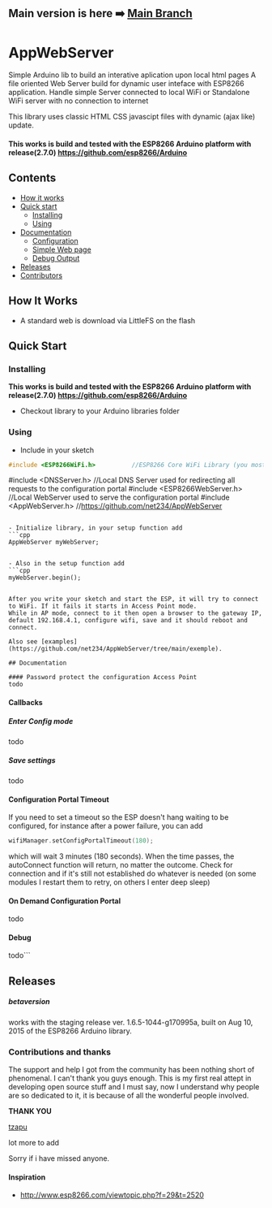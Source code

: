 ## Main version is here :arrow_right: [Main Branch](https://github.com/net234/AppWebServer)

# AppWebServer
Simple Arduino lib to build an interative aplication upon local html pages
A file oriented Web Server build for dynamic user inteface with ESP8266 application.
Handle simple Server connected to local WiFi or Standalone WiFi server with no connection to internet</P>
This library uses classic HTML CSS javascipt files with dynamic (ajax like) update.

#### This works is build and tested with the ESP8266 Arduino platform with release(2.7.0) https://github.com/esp8266/Arduino

## Contents
 - [How it works](#how-it-works)
 - [Quick start](#quick-start)
   - [Installing](#Installing)
   - [Using](#using)
 - [Documentation](#documentation)
   - [Configuration](#Configuration)
   - [Simple Web page](#Simple-Web-page)
   - [Debug Output](#debug)
 - [Releases](#releases)
 - [Contributors](#Contributors)


## How It Works
- A standard web is download via LittleFS on the flash

## Quick Start

### Installing

__This works is build and tested with the ESP8266 Arduino platform with release(2.7.0) https://github.com/esp8266/Arduino__
- Checkout library to your Arduino libraries folder

### Using
- Include in your sketch
```cpp
#include <ESP8266WiFi.h>          //ESP8266 Core WiFi Library (you most likely already have this in your sketch)
```

#include <DNSServer.h>            //Local DNS Server used for redirecting all requests to the configuration portal
#include <ESP8266WebServer.h>     //Local WebServer used to serve the configuration portal
#include <AppWebServer.h>          //https://github.com/net234/AppWebServer
```

- Initialize library, in your setup function add
```cpp
AppWebServer myWebServer;


- Also in the setup function add
```cpp
myWebServer.begin();
```

```

After you write your sketch and start the ESP, it will try to connect to WiFi. If it fails it starts in Access Point mode.
While in AP mode, connect to it then open a browser to the gateway IP, default 192.168.4.1, configure wifi, save and it should reboot and connect.

Also see [examples](https://github.com/net234/AppWebServer/tree/main/exemple).

## Documentation

#### Password protect the configuration Access Point
todo
```

#### Callbacks
##### Enter Config mode
todo

##### Save settings
todo

#### Configuration Portal Timeout
If you need to set a timeout so the ESP doesn't hang waiting to be configured, for instance after a power failure, you can add
```cpp
wifiManager.setConfigPortalTimeout(180);
```
which will wait 3 minutes (180 seconds). When the time passes, the autoConnect function will return, no matter the outcome.
Check for connection and if it's still not established do whatever is needed (on some modules I restart them to retry, on others I enter deep sleep)

#### On Demand Configuration Portal
todo

#### Debug
todo```

## Releases
##### betaversion


works with the staging release ver. 1.6.5-1044-g170995a, built on Aug 10, 2015 of the ESP8266 Arduino library.


### Contributions and thanks
The support and help I got from the community has been nothing short of phenomenal. I can't thank you guys enough. This is my first real attept in developing open source stuff and I must say, now I understand why people are so dedicated to it, it is because of all the wonderful people involved.

__THANK YOU__

[tzapu](https://github.com/tzapu/WiFiManager)

lot more to add

Sorry if i have missed anyone.

#### Inspiration
- http://www.esp8266.com/viewtopic.php?f=29&t=2520
